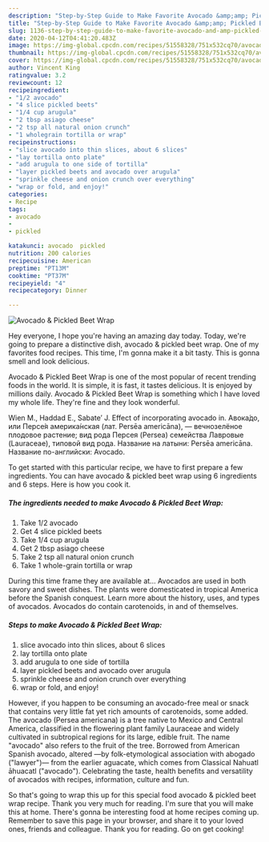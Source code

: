 ```yaml
---
description: "Step-by-Step Guide to Make Favorite Avocado &amp;amp; Pickled Beet Wrap"
title: "Step-by-Step Guide to Make Favorite Avocado &amp;amp; Pickled Beet Wrap"
slug: 1136-step-by-step-guide-to-make-favorite-avocado-and-amp-pickled-beet-wrap
date: 2020-04-12T04:41:20.483Z
image: https://img-global.cpcdn.com/recipes/51558328/751x532cq70/avocado-pickled-beet-wrap-recipe-main-photo.jpg
thumbnail: https://img-global.cpcdn.com/recipes/51558328/751x532cq70/avocado-pickled-beet-wrap-recipe-main-photo.jpg
cover: https://img-global.cpcdn.com/recipes/51558328/751x532cq70/avocado-pickled-beet-wrap-recipe-main-photo.jpg
author: Vincent King
ratingvalue: 3.2
reviewcount: 12
recipeingredient:
- "1/2 avocado"
- "4 slice pickled beets"
- "1/4 cup arugula"
- "2 tbsp asiago cheese"
- "2 tsp all natural onion crunch"
- "1 wholegrain tortilla or wrap"
recipeinstructions:
- "slice avocado into thin slices, about 6 slices"
- "lay tortilla onto plate"
- "add arugula to one side of tortilla"
- "layer pickled beets and avocado over arugula"
- "sprinkle cheese and onion crunch over everything"
- "wrap or fold, and enjoy!"
categories:
- Recipe
tags:
- avocado
- 
- pickled

katakunci: avocado  pickled 
nutrition: 200 calories
recipecuisine: American
preptime: "PT13M"
cooktime: "PT37M"
recipeyield: "4"
recipecategory: Dinner

---
```



![Avocado &amp; Pickled Beet Wrap](https://img-global.cpcdn.com/recipes/51558328/751x532cq70/avocado-pickled-beet-wrap-recipe-main-photo.jpg)

Hey everyone, I hope you're having an amazing day today. Today, we're going to prepare a distinctive dish, avocado &amp; pickled beet wrap. One of my favorites food recipes. This time, I'm gonna make it a bit tasty. This is gonna smell and look delicious.

Avocado &amp; Pickled Beet Wrap is one of the most popular of recent trending foods in the world. It is simple, it is fast, it tastes delicious. It is enjoyed by millions daily. Avocado &amp; Pickled Beet Wrap is something which I have loved my whole life. They're fine and they look wonderful.

Wien M., Haddad E., Sabate′ J. Effect of incorporating avocado in. Авока́до, или Персе́я америка́нская (лат. Persēa americāna), — вечнозелёное плодовое растение; вид рода Персея (Persea) семейства Лавровые (Lauraceae), типовой вид рода. Название на латыни: Persēa americāna. Название по-английски: Avocado.


To get started with this particular recipe, we have to first prepare a few ingredients. You can have avocado &amp; pickled beet wrap using 6 ingredients and 6 steps. Here is how you cook it.

<!--inarticleads1-->

##### The ingredients needed to make Avocado &amp; Pickled Beet Wrap:

1. Take 1/2 avocado
1. Get 4 slice pickled beets
1. Take 1/4 cup arugula
1. Get 2 tbsp asiago cheese
1. Take 2 tsp all natural onion crunch
1. Take 1 whole-grain tortilla or wrap


During this time frame they are available at… Avocados are used in both savory and sweet dishes. The plants were domesticated in tropical America before the Spanish conquest. Learn more about the history, uses, and types of avocados. Avocados do contain carotenoids, in and of themselves. 

<!--inarticleads2-->

##### Steps to make Avocado &amp; Pickled Beet Wrap:

1. slice avocado into thin slices, about 6 slices
1. lay tortilla onto plate
1. add arugula to one side of tortilla
1. layer pickled beets and avocado over arugula
1. sprinkle cheese and onion crunch over everything
1. wrap or fold, and enjoy!


However, if you happen to be consuming an avocado-free meal or snack that contains very little fat yet rich amounts of carotenoids, some added. The avocado (Persea americana) is a tree native to Mexico and Central America, classified in the flowering plant family Lauraceae and widely cultivated in subtropical regions for its large, edible fruit. The name &#34;avocado&#34; also refers to the fruit of the tree. Borrowed from American Spanish avocado, altered —by folk-etymological association with abogado (&#34;lawyer&#34;)— from the earlier aguacate, which comes from Classical Nahuatl āhuacatl (&#34;avocado&#34;). Celebrating the taste, health benefits and versatility of avocados with recipes, information, culture and fun. 

So that's going to wrap this up for this special food avocado &amp; pickled beet wrap recipe. Thank you very much for reading. I'm sure that you will make this at home. There's gonna be interesting food at home recipes coming up. Remember to save this page in your browser, and share it to your loved ones, friends and colleague. Thank you for reading. Go on get cooking!
